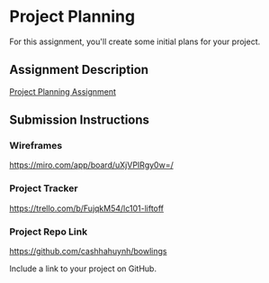 # Project Planning
For this assignment, you'll create some initial plans for your project.

## Assignment Description
[Project Planning Assignment](https://education.launchcode.org/liftoff/modules/assignments/project-planning)

## Submission Instructions

### Wireframes

https://miro.com/app/board/uXjVPIRgy0w=/

### Project Tracker

https://trello.com/b/FujqkM54/lc101-liftoff

### Project Repo Link

https://github.com/cashhahuynh/bowlings

Include a link to your project on GitHub.
